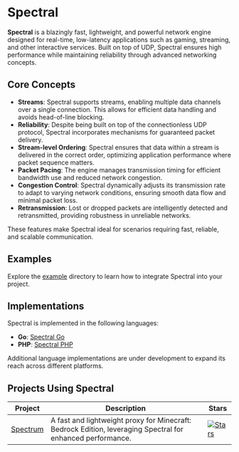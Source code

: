 # Spectral

**Spectral** is a blazingly fast, lightweight, and powerful network engine designed for real-time, low-latency applications such as gaming, streaming, and other interactive services. Built on top of UDP, Spectral ensures high performance while maintaining reliability through advanced networking concepts.

## Core Concepts

- **Streams**: Spectral supports streams, enabling multiple data channels over a single connection. This allows for efficient data handling and avoids head-of-line blocking.
- **Reliability**: Despite being built on top of the connectionless UDP protocol, Spectral incorporates mechanisms for guaranteed packet delivery.
- **Stream-level Ordering**: Spectral ensures that data within a stream is delivered in the correct order, optimizing application performance where packet sequence matters.
- **Packet Pacing**: The engine manages transmission timing for efficient bandwidth use and reduced network congestion.
- **Congestion Control**: Spectral dynamically adjusts its transmission rate to adapt to varying network conditions, ensuring smooth data flow and minimal packet loss.
- **Retransmission**: Lost or dropped packets are intelligently detected and retransmitted, providing robustness in unreliable networks.

These features make Spectral ideal for scenarios requiring fast, reliable, and scalable communication.

## Examples

Explore the [example](example) directory to learn how to integrate Spectral into your project.

## Implementations

Spectral is implemented in the following languages:

- **Go**: [Spectral Go](https://github.com/cooldogedev/spectral)
- **PHP**: [Spectral PHP](https://github.com/cooldogedev/spectral-php)

Additional language implementations are under development to expand its reach across different platforms.

## Projects Using Spectral

| Project    | Description                                                                                 | Stars |
|------------|---------------------------------------------------------------------------------------------|-------|
| [Spectrum](https://github.com/cooldogedev/spectrum) | A fast and lightweight proxy for Minecraft: Bedrock Edition, leveraging Spectral for enhanced performance. | [![Stars](https://img.shields.io/github/stars/cooldogedev/spectrum?style=flat-square)](https://github.com/cooldogedev/spectrum) |
